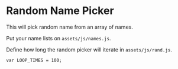 # Random Name Picker

This will pick random name from an array of names.

Put your name lists on `assets/js/names.js`.

Define how long the random picker will iterate in `assets/js/rand.js`.

```
var LOOP_TIMES = 100;
```